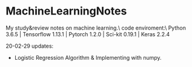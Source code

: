 # MachineLearningNotes
My study&amp;review notes on machine learning.\\
code enviroment:\\
Python 3.6.5 | Tensorflow 1.13.1 | Pytorch 1.2.0 | Sci-kit 0.19.1 | Keras 2.2.4

20-02-29 updates:
  - Logistic Regression Algorithm & Implementing with numpy.
